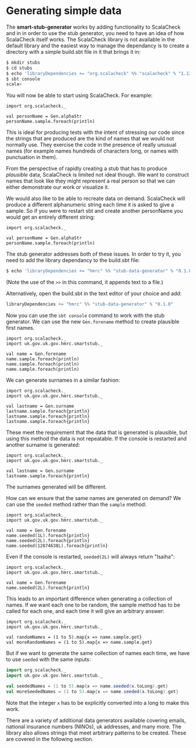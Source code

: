 # Generating simple data

The **smart-stub-generator** works by adding functionality to ScalaCheck and in in order to use the stub generator, you need to have an idea of how ScalaCheck itself works. The ScalaCheck library is not available in the default library and the easiest way to manage the dependancy is to create a directory with a simple build.sbt file in it that brings it in:

```sh
$ mkdir stubs
$ cd stubs
$ echo 'libraryDependencies += "org.scalacheck" %% "scalacheck" % "1.13.4"' > build.sbt
$ sbt console
scala>
```

You will now be able to start using ScalaCheck. For example: 

```tut
import org.scalacheck._

val personName = Gen.alphaStr
personName.sample.foreach(println)
```

This is ideal for producing tests with the intent of stressing our code since the strings that are produced are the kind of names that we would not normally use. They exercise the code in the presence of really unusual names (for example names hundreds of characters long, or names with punctuation in them).

From the perspective of rapidly creating a stub that has to produce _plausible_ data, ScalaCheck is limited not ideal though. We want to construct names that look like they might represent a real person so that we can either demonstrate our work or visualize it.

We would also like to be able to recreate data on demand. ScalaCheck will produce a different alphanumeric string each time it is asked to give a sample. So if you were to restart sbt and create another personName you would get an entirely different string:

```tut
import org.scalacheck._

val personName = Gen.alphaStr
personName.sample.foreach(println)
```

The stub generator addresses both of these issues. In order to try it, you need to add the library dependancy to the build.sbt file:

```sh
$ echo 'libraryDependencies += "hmrc" %% "stub-data-generator" % "0.1.0"' >> build.sbt
```

(Note the use of the ```>>``` in this command, it appends text to a file.) 

Alternatively, open the build.sbt in the text editor of your choice and add:

```scala
libraryDependencies += "hmrc" %% "stub-data-generator" % "0.1.0"
```

Now you can use the ```sbt console``` command to work with the stub generator. We can use the new ```Gen.forename``` method to create plausible first names.

```tut
import org.scalacheck._
import uk.gov.uk.gov.hmrc.smartstub._

val name = Gen.forename
name.sample.foreach(println)
name.sample.foreach(println)
name.sample.foreach(println)
```

We can generate surnames in a similar fashion:

```tut
import org.scalacheck._
import uk.gov.uk.gov.hmrc.smartstub._

val lastname = Gen.surname
lastname.sample.foreach{println}
lastname.sample.foreach{println}
lastname.sample.foreach{println}
```

These meet the requirement that the data that is generated is plausible, but using this method the data is not repeatable. If the console is restarted and another surname is generated:

```tut
import org.scalacheck._
import uk.gov.uk.gov.hmrc.smartstub._

val lastname = Gen.surname
lastname.sample.foreach{println}
```

The surnames generated will be different.

How can we ensure that the same names are generated on demand? We can use the ``seeded`` method rather than the ```sample``` method:

```tut
import org.scalacheck._
import uk.gov.uk.gov.hmrc.smartstub._

val name = Gen.forename
name.seeded(1L).foreach{println}
name.seeded(2L).foreach{println}
name.seeded(12874638L).foreach{println}
```

Even if the console is restarted, ``seeded(2L)``  will always return "Isaiha":

```tut
import org.scalacheck._
import uk.gov.uk.gov.hmrc.smartstub._

val name = Gen.forename
name.seeded(2L).foreach{println}
```

This leads to an important difference when generating a collection of names. If we want each one to be random, the sample method has to be called for each one, and each time it will give an arbitrary answer:

```tut
import org.scalacheck._
import uk.gov.uk.gov.hmrc.smartstub._

val randomNames = (1 to 5).map{x => name.sample.get}
val moreRandomNames = (1 to 5).map{x => name.sample.get}
```

But if we want to generate the same collection of names each time, we have to use ```seeded``` with the same inputs:

```scala
import org.scalacheck._
import uk.gov.uk.gov.hmrc.smartstub._

val seededNames = (1 to 5).map{x => name.seeded(x.toLong).get}
val moreSeededNames = (1 to 5).map{x => name.seeded(x.toLong).get}
```

Note that the integer ```x``` has to be explicitly converted into a long to make this work.

There are a variety of additional data generators available covering emails, national insurance numbers (NINOs), uk addresses, and many more. The library also allows strings that meet arbitrary patterns to be created. These are covered in the following section.



